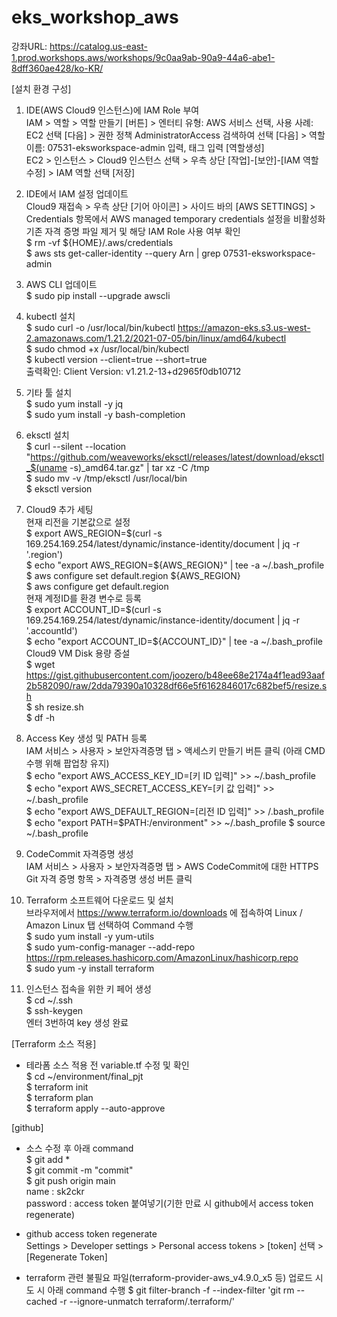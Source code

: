 # eks_workshop_aws

강좌URL: https://catalog.us-east-1.prod.workshops.aws/workshops/9c0aa9ab-90a9-44a6-abe1-8dff360ae428/ko-KR/

[설치 환경 구성]
1. IDE(AWS Cloud9 인스턴스)에 IAM Role 부여  
IAM > 역할 > 역할 만들기 [버튼] > 엔터티 유형: AWS 서비스 선택, 사용 사례: EC2 선택 [다음] > 권한 정책 AdministratorAccess 검색하여 선택 [다음] > 역할이름: 07531-eksworkspace-admin 입력, 태그 입력 [역할생성]  
EC2 > 인스턴스 > Cloud9 인스턴스 선택 > 우측 상단 [작업]-[보안]-[IAM 역할수정] > IAM 역할 선택 [저장]  

2. IDE에서 IAM 설정 업데이트  
Cloud9 재접속 > 우측 상단 [기어 아이콘] > 사이드 바의 [AWS SETTINGS] > Credentials 항목에서 AWS managed temporary credentials 설정을 비활성화  
기존 자격 증명 파일 제거 및 해당 IAM Role 사용 여부 확인  
$ rm -vf ${HOME}/.aws/credentials  
$ aws sts get-caller-identity --query Arn | grep 07531-eksworkspace-admin  

3. AWS CLI 업데이트  
$ sudo pip install --upgrade awscli  

4. kubectl 설치  
$ sudo curl -o /usr/local/bin/kubectl https://amazon-eks.s3.us-west-2.amazonaws.com/1.21.2/2021-07-05/bin/linux/amd64/kubectl  
$ sudo chmod +x /usr/local/bin/kubectl  
$ kubectl version --client=true --short=true  
출력확인: Client Version: v1.21.2-13+d2965f0db10712  

5. 기타 툴 설치  
$ sudo yum install -y jq  
$ sudo yum install -y bash-completion  

6. eksctl 설치  
$ curl --silent --location "https://github.com/weaveworks/eksctl/releases/latest/download/eksctl_$(uname -s)_amd64.tar.gz" | tar xz -C /tmp  
$ sudo mv -v /tmp/eksctl /usr/local/bin  
$ eksctl version  

7. Cloud9 추가 세팅  
현재 리전을 기본값으로 설정  
$ export AWS_REGION=$(curl -s 169.254.169.254/latest/dynamic/instance-identity/document | jq -r '.region')  
$ echo "export AWS_REGION=${AWS_REGION}" | tee -a ~/.bash_profile  
$ aws configure set default.region ${AWS_REGION}  
$ aws configure get default.region  
현재 계정ID를 환경 변수로 등록  
$ export ACCOUNT_ID=$(curl -s 169.254.169.254/latest/dynamic/instance-identity/document | jq -r '.accountId')  
$ echo "export ACCOUNT_ID=${ACCOUNT_ID}" | tee -a ~/.bash_profile  
Cloud9 VM Disk 용량 증설  
$ wget https://gist.githubusercontent.com/joozero/b48ee68e2174a4f1ead93aaf2b582090/raw/2dda79390a10328df66e5f6162846017c682bef5/resize.sh  
$ sh resize.sh  
$ df -h  

8. Access Key 생성 및 PATH 등록  
IAM 서비스 > 사용자 > 보안자격증명 탭 > 액세스키 만들기 버튼 클릭 (아래 CMD 수행 위해 팝업창 유지)  
$ echo "export AWS_ACCESS_KEY_ID=[키 ID 입력]" >> ~/.bash_profile  
$ echo "export AWS_SECRET_ACCESS_KEY=[키 값 입력]" >> ~/.bash_profile  
$ echo "export AWS_DEFAULT_REGION=[리전 ID 입력]" >> /.bash_profile  
$ echo "export PATH=$PATH:/environment" >> ~/.bash_profile $ source ~/.bash_profile  

9. CodeCommit 자격증명 생성  
IAM 서비스 > 사용자 > 보안자격증명 탭 > AWS CodeCommit에 대한 HTTPS Git 자격 증명 항목 > 자격증명 생성 버튼 클릭  

10. Terraform 소프트웨어 다운로드 및 설치  
브라우저에서 https://www.terraform.io/downloads 에 접속하여 Linux / Amazon Linux 탭 선택하여 Command 수행  
$ sudo yum install -y yum-utils  
$ sudo yum-config-manager --add-repo https://rpm.releases.hashicorp.com/AmazonLinux/hashicorp.repo  
$ sudo yum -y install terraform  

11. 인스턴스 접속을 위한 키 페어 생성  
$ cd ~/.ssh  
$ ssh-keygen  
엔터 3번하여 key 생성 완료  

[Terraform 소스 적용]  
- 테라폼 소스 적용 전 variable.tf 수정 및 확인   
$ cd ~/environment/final_pjt  
$ terraform init  
$ terraform plan  
$ terraform apply --auto-approve  

[github]
- 소스 수정 후 아래 command  
$ git add *  
$ git commit -m "commit"  
$ git push origin main  
name : sk2ckr  
password : access token 붙여넣기(기한 만료 시 github에서 access token regenerate)  

- github access token regenerate  
Settings > Developer settings > Personal access tokens > [token] 선택 > [Regenerate Token]  

- terraform 관련 불필요 파일(terraform-provider-aws_v4.9.0_x5 등) 업로드 시도 시 아래 command 수행
$ git filter-branch -f --index-filter 'git rm --cached -r --ignore-unmatch terraform/.terraform/'